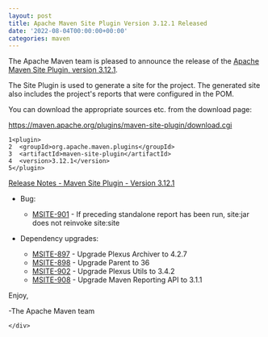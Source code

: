 ```yaml
---
layout: post
title: Apache Maven Site Plugin Version 3.12.1 Released
date: '2022-08-04T00:00:00+00:00'
categories: maven
---
```

<div class="post_body"><p>The Apache Maven team is pleased to announce the release of the
<a href="https://maven.apache.org/plugins/maven-site-plugin/">Apache Maven Site Plugin, version 3.12.1</a>.</p>
<p>The Site Plugin is used to generate a site for the project. The generated site
also includes the project's reports that were configured in the POM.</p>
<p>You can download the appropriate sources etc. from the download page:</p>
<p><a href="https://maven.apache.org/plugins/maven-site-plugin/download.cgi">https://maven.apache.org/plugins/maven-site-plugin/download.cgi</a></p>
<div class="highlight"><pre tabindex="0" class="chroma"><code class="language-xml" data-lang="xml"><span class="line"><span class="ln">1</span><span class="cl"><span class="nt">&lt;plugin&gt;</span>
</span></span><span class="line"><span class="ln">2</span><span class="cl">  <span class="nt">&lt;groupId&gt;</span>org.apache.maven.plugins<span class="nt">&lt;/groupId&gt;</span>
</span></span><span class="line"><span class="ln">3</span><span class="cl">  <span class="nt">&lt;artifactId&gt;</span>maven-site-plugin<span class="nt">&lt;/artifactId&gt;</span>
</span></span><span class="line"><span class="ln">4</span><span class="cl">  <span class="nt">&lt;version&gt;</span>3.12.1<span class="nt">&lt;/version&gt;</span>
</span></span><span class="line"><span class="ln">5</span><span class="cl"><span class="nt">&lt;/plugin&gt;</span>   
</span></span></code></pre></div><p><a href="https://issues.apache.org/jira/secure/ReleaseNote.jspa?version=12351337&amp;styleName=Text&amp;projectId=12317923">Release Notes - Maven Site Plugin - Version 3.12.1</a></p>
<ul>
<li>
<p>Bug:</p>
<ul>
<li><a href="https://issues.apache.org/jira/browse/MSITE-901">MSITE-901</a> - If preceding standalone report has been run, site:jar does not reinvoke site:site</li>
</ul>
</li>
<li>
<p>Dependency upgrades:</p>
<ul>
<li><a href="https://issues.apache.org/jira/browse/MSITE-897">MSITE-897</a> - Upgrade Plexus Archiver to 4.2.7</li>
<li><a href="https://issues.apache.org/jira/browse/MSITE-898">MSITE-898</a> - Upgrade Parent to 36</li>
<li><a href="https://issues.apache.org/jira/browse/MSITE-902">MSITE-902</a> - Upgrade Plexus Utils to 3.4.2</li>
<li><a href="https://issues.apache.org/jira/browse/MSITE-908">MSITE-908</a> - Upgrade Maven Reporting API to 3.1.1</li>
</ul>
</li>
</ul>
<p>Enjoy,</p>
<p>-The Apache Maven team</p>

    </div>
